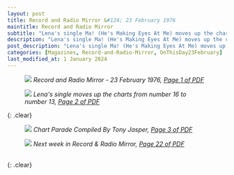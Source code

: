 ```yaml
---
layout: post
title: Record and Radio Mirror &#124; 23 February 1976
maintitle: Record and Radio Mirror
subtitle: "Lena's single Ma! (He's Making Eyes At Me) moves up the charts from number 16 to number 13"
description: "Lena's single Ma! (He's Making Eyes At Me) moves up the charts from number 16 to number 13"
post_description: "Lena's single Ma! (He's Making Eyes At Me) moves up the charts from number 16 to number 13"
categories: [Magazines, Record-and-Radio-Mirror, OnThisDay23February]
last_modified_at: 1 January 2024
---
```


<figure class="fig1">
<a href="/assets/images/magazines/1974-02-23-01-record-&-radio-mirror.png"><img src="/assets/images/magazines/1974-02-23-01-record-&-radio-mirror.png" class="full-width zoom-in" /></a>
<cite>Record and Radio Mirror - 23 February 1976, <a class="external-link" href="https://www.worldradiohistory.com/UK/Record-Mirror/70s/74/Record-Mirror-1974-02-23.pdf">Page 1 of PDF</a></cite>
</figure>

<figure class="fig2">
<a href="/assets/images/magazines/1974-02-23-02-record-&-radio-mirror.png"><img src="/assets/images/magazines/1974-02-23-02-record-&-radio-mirror.png" class="full-width zoom-in" /></a>
<cite>Lena's single moves up the charts from number 16 to number 13, <a class="external-link" href="https://www.worldradiohistory.com/UK/Record-Mirror/70s/74/Record-Mirror-1974-02-23.pdf#page=02">Page 2 of PDF</a></cite>
</figure>

{: .clear}

<figure class="fig1">
<a href="/assets/images/magazines/1974-02-23-03-record-&-radio-mirror.png"><img src="/assets/images/magazines/1974-02-23-03-record-&-radio-mirror.png" class="full-width zoom-in" /></a>
<cite>Chart Parade Compiled By Tony Jasper, <a class="external-link" href="https://www.worldradiohistory.com/UK/Record-Mirror/70s/74/Record-Mirror-1974-02-23.pdf#page=03">Page 3 of PDF</a></cite>
</figure>

<figure class="fig2">
<a href="/assets/images/magazines/1974-02-23-22-record-&-radio-mirror.png"><img src="/assets/images/magazines/1974-02-23-22-record-&-radio-mirror.png" class="full-width zoom-in" /></a>
<cite>Next week in Record & Radio Mirror, <a class="external-link" href="https://www.worldradiohistory.com/UK/Record-Mirror/70s/74/Record-Mirror-1974-02-23.pdf#page=22">Page 22 of PDF</a></cite>
</figure>

<br />{: .clear}

